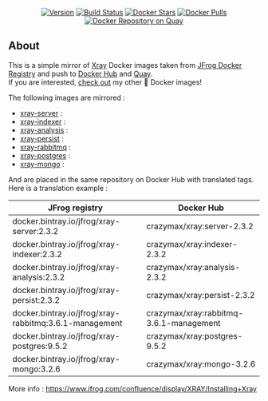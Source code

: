 <p align="center">
  <a href="https://microbadger.com/images/crazymax/xray"><img src="https://images.microbadger.com/badges/version/crazymax/xray.svg?style=flat-square" alt="Version"></a>
  <a href="https://travis-ci.org/crazy-max/docker-xray"><img src="https://img.shields.io/travis/crazy-max/docker-xray/master.svg?style=flat-square" alt="Build Status"></a>
  <a href="https://hub.docker.com/r/crazymax/xray/"><img src="https://img.shields.io/docker/stars/crazymax/xray.svg?style=flat-square" alt="Docker Stars"></a>
  <a href="https://hub.docker.com/r/crazymax/xray/"><img src="https://img.shields.io/docker/pulls/crazymax/xray.svg?style=flat-square" alt="Docker Pulls"></a>
  <a href="https://quay.io/repository/crazymax/xray"><img src="https://quay.io/repository/crazymax/xray/status?style=flat-square" alt="Docker Repository on Quay"></a>
</p>

## About

This is a simple mirror of [Xray](https://jfrog.com/xray/) Docker images taken from [JFrog Docker Registry](https://bintray.com/jfrog/reg2) and push to [Docker Hub](https://hub.docker.com/r/crazymax/xray/) and [Quay](https://quay.io/repository/crazymax/xray).<br />
If you are interested, [check out](https://hub.docker.com/r/crazymax/) my other 🐳 Docker images!

The following images are mirrored :

* [xray-server](https://bintray.com/jfrog/reg2/jfrog%3Axray-server) :
* [xray-indexer](https://bintray.com/jfrog/reg2/jfrog%3Axray-indexer) :
* [xray-analysis](https://bintray.com/jfrog/reg2/jfrog%3Axray-analysis) :
* [xray-persist](https://bintray.com/jfrog/reg2/jfrog%3Axray-persist) :
* [xray-rabbitmq](https://bintray.com/jfrog/reg2/jfrog%3Axray-rabbitmq) :
* [xray-postgres](https://bintray.com/jfrog/reg2/jfrog%3Axray-postgres) :
* [xray-mongo](https://bintray.com/jfrog/reg2/jfrog%3Axray-mongo) :

And are placed in the same repository on Docker Hub with translated tags. Here is a translation example :

| JFrog registry                                         | Docker Hub                              |
| ------------------------------------------------------ | --------------------------------------- |
| docker.bintray.io/jfrog/xray-server:2.3.2              | crazymax/xray:server-2.3.2              |
| docker.bintray.io/jfrog/xray-indexer:2.3.2             | crazymax/xray:indexer-2.3.2             |
| docker.bintray.io/jfrog/xray-analysis:2.3.2            | crazymax/xray:analysis-2.3.2            |
| docker.bintray.io/jfrog/xray-persist:2.3.2             | crazymax/xray:persist-2.3.2             |
| docker.bintray.io/jfrog/xray-rabbitmq:3.6.1-management | crazymax/xray:rabbitmq-3.6.1-management |
| docker.bintray.io/jfrog/xray-postgres:9.5.2            | crazymax/xray:postgres-9.5.2            |
| docker.bintray.io/jfrog/xray-mongo:3.2.6               | crazymax/xray:mongo-3.2.6               |

More info : https://www.jfrog.com/confluence/display/XRAY/Installing+Xray
